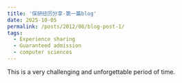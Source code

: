 ```yaml
---
title: '保研经历分享-第一篇blog'
date: 2025-10-05
permalink: /posts/2012/08/blog-post-1/
tags:
  - Experience sharing
  - Guaranteed admission
  - computer sciences
---
```

This is a very challenging and unforgettable period of time.


